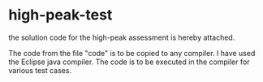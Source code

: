 # high-peak-test
the solution code for the high-peak assessment is hereby attached.

The code from the file "code" is to be copied to any compiler.
I have used the Eclipse java compiler.
The code is to be executed in the compiler for various test cases.
